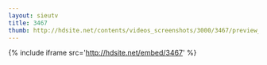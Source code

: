 ```yaml
---
layout: sieutv
title: 3467
thumb: http://hdsite.net/contents/videos_screenshots/3000/3467/preview_360p.mp4.jpg
---
```

{% include iframe src='http://hdsite.net/embed/3467' %}
 
